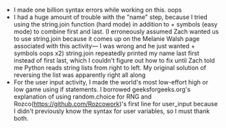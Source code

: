 - I made one billion syntax errors while working on this. oops
- I had a huge amount of trouble with the "name" step, because I tried using the string.join function (hard mode) in addition to + symbols (easy mode) to combine first and last. (I erroneously assumed Zach wanted us to use string.join because it comes up on the Melanie Walsh page associated with this activity— I was wrong and he just wanted + symbols oops x2) string.join repeatedly printed my name last first instead of first last, which I couldn't figure out how to fix until Zach told me Python reads string lists from right to left. My original solution of reversing the list was apparently right all along
- For the user input activity, I made the world's most low-effort high or low game using if statements. I borrowed
geeksforgeeks.org's explanation of using random.choice for RNG and Rozco(https://github.com/Rozcowork)'s first line for user_input because I didn't previously know the syntax for user variables, so I must thank both.
